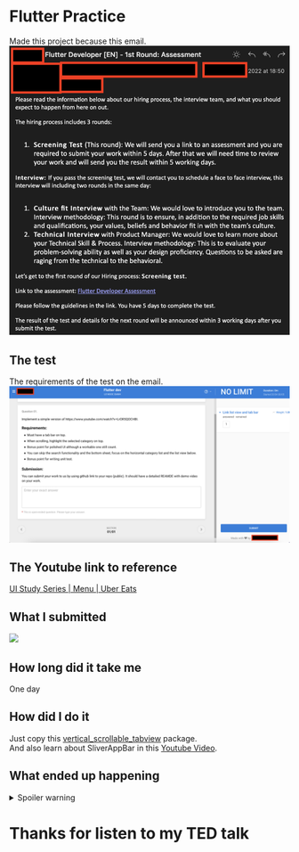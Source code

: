 # Flutter Practice

Made this project because this email.
![](/assets/images/email.png)  

## The test
The requirements of the test on the email.
![](/assets/images/test.png)  

## The Youtube link to reference
[UI Study Series | Menu | Uber Eats](https://youtu.be/LrOR5QOCHBI)

## What I submitted
![](demo.gif)  

## How long did it take me
One day

## How did I do it
Just copy this [vertical_scrollable_tabview](https://pub.dev/packages/vertical_scrollable_tabview) package.  
And also learn about SliverAppBar in this [Youtube Video](https://youtu.be/s_3ak-4u43E).

## What ended up happening
<details>
  <summary>Spoiler warning</summary>
  I have never heard anything from them ever since. Tragedy. Oh well.
</details>

# Thanks for listen to my TED talk
